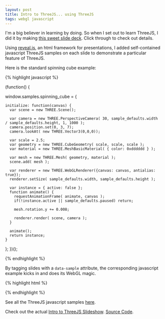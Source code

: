 ```yaml
---
layout: post
title: Intro to ThreeJS... using ThreeJS
tags: webgl javascript
---
```


I'm a big believer in learning by doing. So when I set out to learn ThreeJS, I did it by making [this sweet slide deck](http://www.dimroc.com/reveal.js-threejs/).
Click through to check out details.

<!--more-->

Using [reveal.js](http://lab.hakim.se/reveal-js/#/), an html framework for presentations, I added self-contained javascript ThreeJS samples on each slide to
demonstrate a particular feature of ThreeJS.

Here is the standard spinning cube example:

{% highlight javascript %}

(function() {

  window.samples.spinning_cube = {

    initialize: function(canvas) {
      var scene = new THREE.Scene();

      var camera = new THREE.PerspectiveCamera( 30, sample_defaults.width / sample_defaults.height, 1, 1000 );
      camera.position.set(0, 3, 7);
      camera.lookAt( new THREE.Vector3(0,0,0));

      var scale = 2.5;
      var geometry = new THREE.CubeGeometry( scale, scale, scale );
      var material = new THREE.MeshBasicMaterial( { color: 0xdddddd } );

      var mesh = new THREE.Mesh( geometry, material );
      scene.add( mesh );

      var renderer = new THREE.WebGLRenderer({canvas: canvas, antialias: true});
      renderer.setSize( sample_defaults.width, sample_defaults.height );

      var instance = { active: false };
      function animate() {
        requestAnimationFrame( animate, canvas );
        if(!instance.active || sample_defaults.paused) return;

        mesh.rotation.y += 0.008;

        renderer.render( scene, camera );
      }

      animate();
      return instance;
    }
  };
})();

{% endhighlight %}

By tagging slides with a `data-sample` attribute, the corresponding javascript example kicks in and does its WebGL magic.

{% highlight html %}
<section>
  <canvas data-sample="spinning_cube" style="display:inline"></canvas>
</section>
{% endhighlight %}

See all the ThreeJS javascript samples [here](https://github.com/dimroc/reveal.js-threejs/tree/gh-pages/js/samples).

Check out the actual [Intro to ThreeJS Slideshow](http://www.dimroc.com/reveal.js-threejs/#/). [Source Code](https://github.com/dimroc/reveal.js-threejs).
